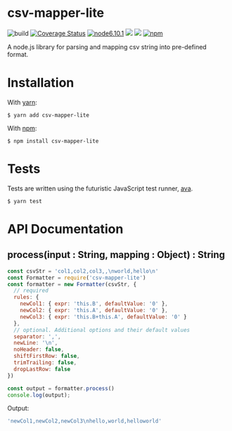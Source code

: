 # csv-mapper-lite

![build](https://img.shields.io/circleci/project/github/j1wu/csv-mapper-lite.svg)
[![Coverage Status](https://coveralls.io/repos/github/j1wu/csv-mapper-lite/badge.svg?branch=master)](https://coveralls.io/github/j1wu/csv-mapper-lite?branch=master)
[![node6.10.1](https://img.shields.io/badge/node-6.10.1-green.svg)](https://nodejs.org/en/blog/release/v0.6.10/)
[![](https://img.shields.io/badge/ava-0.19.1-green.svg)](https://github.com/avajs/ava)
[![](https://img.shields.io/badge/flow-0.49.1-green.svg)](https://github.com/facebook/flow)
[![npm](https://img.shields.io/npm/v/csv-mapper-lite.svg)](https://www.npmjs.com/package/csv-mapper-lite)

A node.js library for parsing and mapping csv string into pre-defined format.


# Installation

With [yarn](https://yarnpkg.com):

    $ yarn add csv-mapper-lite

With [npm](http://npmjs.org):

    $ npm install csv-mapper-lite


# Tests

Tests are written using the futuristic JavaScript test runner, [ava](https://github.com/avajs/ava).

    $ yarn test


# API Documentation

## process(input : String, mapping : Object) : String

```js
const csvStr = 'col1,col2,col3,,\nworld,hello\n'
const Formatter = require('csv-mapper-lite')
const formatter = new Formatter(csvStr, {
  // required
  rules: {
    newCol1: { expr: 'this.B', defaultValue: '0' },
    newCol2: { expr: 'this.A', defaultValue: '0' },
    newCol3: { expr: 'this.B+this.A', defaultValue: '0' }
  },
  // optional. Additional options and their default values
  separator: ',',
  newLine: '\n',
  noHeader: false,
  shiftFirstRow: false,
  trimTrailing: false,
  dropLastRow: false
})

const output = formatter.process()
console.log(output);
```
Output:
```js
'newCol1,newCol2,newCol3\nhello,world,helloworld'
```